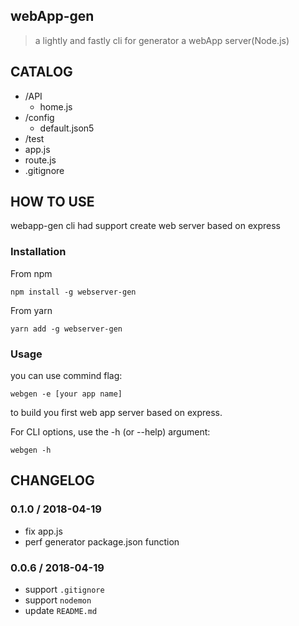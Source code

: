 ## webApp-gen
> a lightly and fastly cli for generator a webApp server(Node.js)

## CATALOG

- /API
  - home.js
- /config
  - default.json5
- /test
- app.js
- route.js
- .gitignore


## HOW TO USE

webapp-gen cli had support create web server based on express

### Installation

From npm

```
npm install -g webserver-gen
```

From yarn

```
yarn add -g webserver-gen
```

### Usage

you can use commind flag:

```
webgen -e [your app name]
```

to build you first web app server based on express.

For CLI options, use the -h (or --help) argument:

```
webgen -h
```

## CHANGELOG

### 0.1.0 / 2018-04-19
- fix app.js
- perf generator package.json function

### 0.0.6 / 2018-04-19
- support `.gitignore`
- support `nodemon`
- update `README.md`
